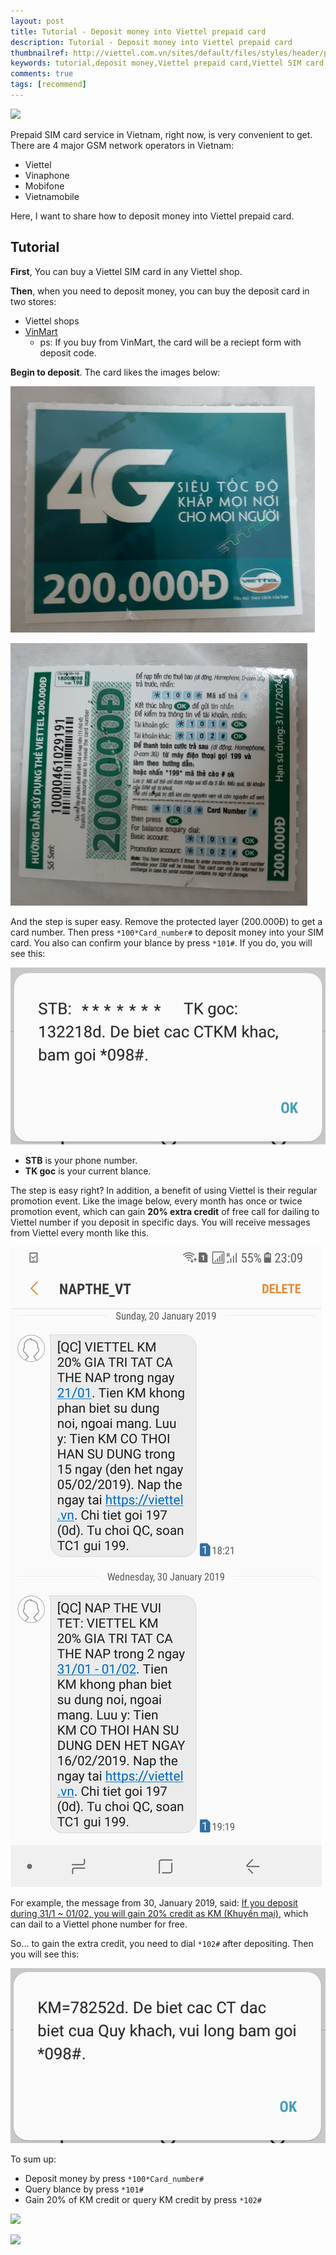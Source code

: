 ```yaml
---
layout: post
title: Tutorial - Deposit money into Viettel prepaid card
description: Tutorial - Deposit money into Viettel prepaid card
thumbnailref: http://viettel.com.vn/sites/default/files/styles/header/public/shutterstock_258562604_0.jpg
keywords: tutorial,deposit money,Viettel prepaid card,Viettel SIM card
comments: true
tags: [recommend]
---
```


![](http://viettel.com.vn/sites/default/files/styles/header/public/shutterstock_258562604_0.jpg)

Prepaid SIM card service in Vietnam, right now, is very convenient to get. There are 4 major GSM network operators in Vietnam:

* Viettel
* Vinaphone
* Mobifone
* Vietnamobile

Here, I want to share how to deposit money into Viettel prepaid card.

## Tutorial

**First**, You can buy a Viettel SIM card in any Viettel shop.

**Then**, when you need to deposit money, you can buy the deposit card in two stores:

* Viettel shops
* [VinMart](/2019/01/23/vingroup-the-biggest-enterprise-in-vietnam.html#commerce)
  * ps: If you buy from VinMart, the card will be a reciept form with deposit code.

**Begin to deposit**. The card likes the images below:

![](/assets/images/2019/viettel-prepaid-card-deposit-1.png)

![](/assets/images/2019/viettel-prepaid-card-deposit-2.png)

And the step is super easy. Remove the protected layer (200.000Đ) to get a card number. Then press `*100*Card_number#` to deposit money into your SIM card. You also can confirm your blance by press `*101#`. If you do, you will see this:

![](/assets/images/2019/viettel-prepaid-card-deposit-3.png)

* **STB** is your phone number.
* **TK goc** is your current blance.

The step is easy right? In addition, a benefit of using Viettel is their regular promotion event. Like the image below, every month has once or twice promotion event, which can gain **20% extra credit** of free call for dailing to Viettel number if you deposit in specific days. You will receive messages from Viettel every month like this.

![](/assets/images/2019/viettel-prepaid-card-deposit-5.jpg)

For example, the message from 30, January 2019, said: <u>If you deposit during 31/1 ~ 01/02, you will gain 20% credit as KM (Khuyến mại)</u>, which can dail to a Viettel phone number for free.

So... to gain the extra credit, you need to dial `*102#` after depositing. Then you will see this:

![](/assets/images/2019/viettel-prepaid-card-deposit-4.png)

To sum up:

* Deposit money by press `*100*Card_number#`
* Query blance by press `*101#`
* Gain 20% of KM credit or query KM credit by press `*102#`

![](http://viettel.com.vn/images/viettel_logo-vi.png)

![](http://viettel.com.vn/sites/default/files/styles/card/public/img_8258.jpg)